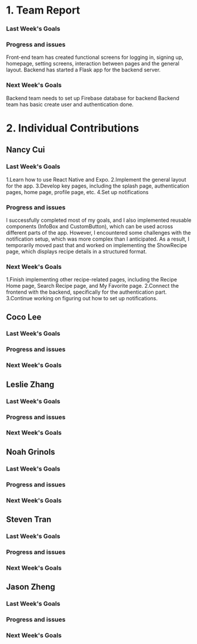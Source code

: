 # 1. Team Report

### Last Week's Goals

### Progress and issues
Front-end team has created functional screens for logging in, signing up, homepage, setting screens, interaction between pages and the general layout. Backend has started a Flask app for the backend server.
### Next Week's Goals
Backend team needs to set up Firebase database for backend
Backend team has basic create user and authentication done.

# 2. Individual Contributions
## Nancy Cui
### Last Week's Goals
1.Learn how to use React Native and Expo.
2.Implement the general layout for the app.
3.Develop key pages, including the splash page, authentication pages, home page, profile page, etc.
4.Set up notifications
### Progress and issues
I successfully completed most of my goals, and I also implemented reusable components (InfoBox and CustomButton), 
which can be used across different parts of the app. However, I encountered some challenges with the notification setup, 
which was more complex than I anticipated. As a result, I temporarily moved past that and worked on implementing the ShowRecipe page, which displays recipe details in a structured format.
### Next Week's Goals
1.Finish implementing other recipe-related pages, including the Recipe Home page, Search Recipe page, and My Favorite page.
2.Connect the frontend with the backend, specifically for the authentication part.
3.Continue working on figuring out how to set up notifications.

## Coco Lee
### Last Week's Goals

### Progress and issues

### Next Week's Goals

## Leslie Zhang
### Last Week's Goals

### Progress and issues

### Next Week's Goals

## Noah Grinols
### Last Week's Goals

### Progress and issues

### Next Week's Goals

## Steven Tran
### Last Week's Goals

### Progress and issues

### Next Week's Goals

## Jason Zheng 
### Last Week's Goals

### Progress and issues

### Next Week's Goals

